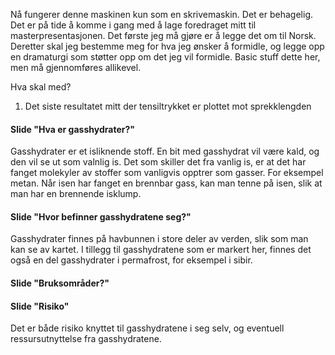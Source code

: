 Nå fungerer denne maskinen kun som en skrivemaskin. Det er behagelig. Det er på tide å komme i gang med å lage foredraget mitt til masterpresentasjonen. Det første jeg må gjøre er å legge det om til Norsk. Deretter skal jeg bestemme meg for hva jeg ønsker å formidle, og legge opp en dramaturgi som støtter opp om det jeg vil formidle. Basic stuff dette her, men må gjennomføres allikevel.

Hva skal med?
1. Det siste resultatet mitt der tensiltrykket er plottet mot sprekklengden


#### Slide "Hva er gasshydrater?"
Gasshydrater er et isliknende stoff. En bit med gasshydrat vil være kald, og den vil se ut som valnlig is. Det som skiller det fra vanlig is, er at det har fanget molekyler av stoffer som vanligvis opptrer som gasser. For eksempel metan. Når isen har fanget en brennbar gass, kan man tenne på isen, slik at man har en brennende isklump. 

#### Slide "Hvor befinner gasshydratene seg?"
Gasshydrater finnes på havbunnen i store deler av verden, slik som man kan se av kartet. I tillegg til gasshydratene som er markert her, finnes det også en del gasshydrater i permafrost, for eksempel i sibir.

#### Slide "Bruksområder?"

#### Slide "Risiko"
Det er både risiko knyttet til gasshydratene i seg selv, og eventuell ressursutnyttelse fra gasshydratene. 
